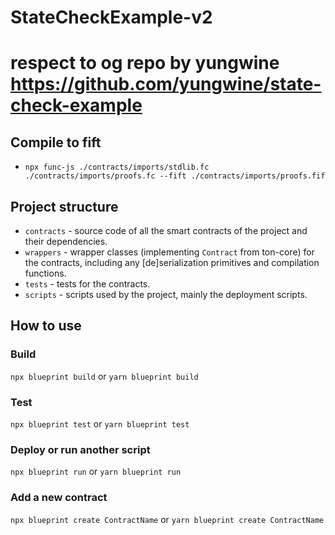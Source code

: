 # StateCheckExample-v2

# respect to og repo by yungwine https://github.com/yungwine/state-check-example 

## Compile to fift
- `npx func-js ./contracts/imports/stdlib.fc ./contracts/imports/proofs.fc --fift ./contracts/imports/proofs.fif`

## Project structure

-   `contracts` - source code of all the smart contracts of the project and their dependencies.
-   `wrappers` - wrapper classes (implementing `Contract` from ton-core) for the contracts, including any [de]serialization primitives and compilation functions.
-   `tests` - tests for the contracts.
-   `scripts` - scripts used by the project, mainly the deployment scripts.

## How to use

### Build

`npx blueprint build` or `yarn blueprint build`

### Test

`npx blueprint test` or `yarn blueprint test`

### Deploy or run another script

`npx blueprint run` or `yarn blueprint run`

### Add a new contract

`npx blueprint create ContractName` or `yarn blueprint create ContractName`
